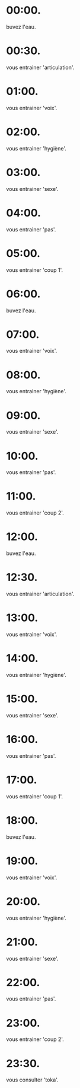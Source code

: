 # 00:00.

buvez l'eau.

# 00:30.

vous entrainer 'articulation'.

# 01:00.

vous entrainer 'voix'.

# 02:00.

vous entrainer 'hygiène'.

# 03:00.

vous entrainer 'sexe'.

# 04:00.

vous entrainer 'pas'.

# 05:00.

vous entrainer 'coup 1'.

# 06:00.

buvez l'eau.

# 07:00.

vous entrainer 'voix'.

# 08:00.

vous entrainer 'hygiène'.

# 09:00.

vous entrainer 'sexe'.

# 10:00.

vous entrainer 'pas'.

# 11:00.

vous entrainer 'coup 2'.

# 12:00.

buvez l'eau.

# 12:30.

vous entrainer 'articulation'.

# 13:00.

vous entrainer 'voix'.

# 14:00.

vous entrainer 'hygiène'.

# 15:00.

vous entrainer 'sexe'.

# 16:00.

vous entrainer 'pas'.

# 17:00.

vous entrainer 'coup 1'.

# 18:00.

buvez l'eau.

# 19:00.

vous entrainer 'voix'.

# 20:00.

vous entrainer 'hygiène'.

# 21:00.

vous entrainer 'sexe'.

# 22:00.

vous entrainer 'pas'.

# 23:00.

vous entrainer 'coup 2'.

# 23:30.

vous consulter 'toka'.
